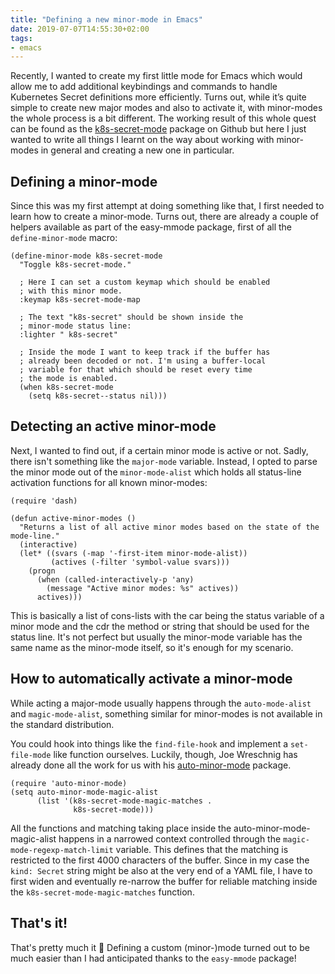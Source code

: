 ```yaml
---
title: "Defining a new minor-mode in Emacs"
date: 2019-07-07T14:55:30+02:00
tags:
- emacs
---
```


Recently, I wanted to create my first little mode for Emacs which would allow me to add additional keybindings and commands to handle Kubernetes Secret definitions more efficiently. Turns out, while it’s quite simple to create new major modes and also to activate it, with minor-modes the whole process is a bit different. The working result of this whole quest can be found as the [k8s-secret-mode](https://github.com/zerok/k8s-secret-mode.el) package on Github but here I just wanted to write all things I learnt on the way about working with minor-modes in general and creating a new one in particular.

## Defining a minor-mode

Since this was my first attempt at doing something like that, I first needed to learn how to create a minor-mode. Turns out, there are already a couple of helpers available as part of the easy-mmode package, first of all the `define-minor-mode` macro:

```
(define-minor-mode k8s-secret-mode
  "Toggle k8s-secret-mode."
  
  ; Here I can set a custom keymap which should be enabled
  ; with this minor mode.
  :keymap k8s-secret-mode-map
  
  ; The text "k8s-secret" should be shown inside the
  ; minor-mode status line:
  :lighter " k8s-secret"
  
  ; Inside the mode I want to keep track if the buffer has
  ; already been decoded or not. I'm using a buffer-local
  ; variable for that which should be reset every time 
  ; the mode is enabled.
  (when k8s-secret-mode
    (setq k8s-secret--status nil)))
```

## Detecting an active minor-mode

Next, I wanted to find out, if a certain minor mode is active or not. Sadly, there isn't something like the `major-mode` variable. Instead, I opted to parse the minor mode out of the `minor-mode-alist` which holds all status-line activation functions for all known minor-modes:

```
(require 'dash)

(defun active-minor-modes ()
  "Returns a list of all active minor modes based on the state of the mode-line."
  (interactive)
  (let* ((svars (-map '-first-item minor-mode-alist))
         (actives (-filter 'symbol-value svars)))
    (progn
      (when (called-interactively-p 'any)
        (message "Active minor modes: %s" actives))
      actives)))
```

This is basically a list of cons-lists with the car being the status variable of a minor mode and the cdr the method or string that should be used for the status line. It's not perfect but usually the minor-mode variable has the same name as the minor-mode itself, so it's enough for my scenario.

## How to automatically activate a minor-mode

While acting a major-mode usually happens through the `auto-mode-alist` and `magic-mode-alist`, something similar for minor-modes is not available in the standard distribution.

You could hook into things like the `find-file-hook` and implement a `set-file-mode` like function ourselves. Luckily, though, Joe Wreschnig has already done all the work for us with his [auto-minor-mode](https://github.com/joewreschnig/auto-minor-mode) package.

```
(require 'auto-minor-mode)
(setq auto-minor-mode-magic-alist
      (list '(k8s-secret-mode-magic-matches . 
              k8s-secret-mode)))
```


All the functions and matching taking place inside the auto-minor-mode-magic-alist happens in a narrowed context controlled through the `magic-mode-regexp-match-limit` variable. This defines that the matching is restricted to the first 4000 characters of the buffer. Since in my case the `kind: Secret` string might be also at the very end of a YAML file, I have to first widen and eventually re-narrow the buffer for reliable matching inside the `k8s-secret-mode-magic-matches` function.

## That's it!

That's pretty much it 🙂 Defining a custom (minor-)mode turned out to be much easier than I had anticipated thanks to the `easy-mmode` package! 

